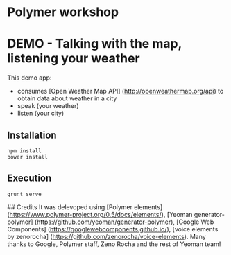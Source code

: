 # Polymer workshop
# DEMO - Talking with the map, listening your weather 

This demo app:
* consumes [Open Weather Map API] (http://openweathermap.org/api) to obtain data about weather in a city
* speak (your weather)
* listen (your city)


## Installation
~~~
npm install
bower install
~~~

## Execution
~~~
grunt serve
~~~

## Credits
It was delevoped using [Polymer elements] (https://www.polymer-project.org/0.5/docs/elements/), [Yeoman generator-polymer] (https://github.com/yeoman/generator-polymer), [Google Web Components] (https://googlewebcomponents.github.io/), [voice elements by zenorocha] (https://github.com/zenorocha/voice-elements).
Many thanks to Google, Polymer staff, Zeno Rocha and the rest of Yeoman team!